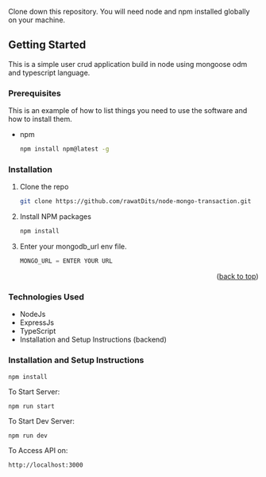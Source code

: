 Clone down this repository. You will need node and npm installed globally on your machine.

## Getting Started

This is a simple user crud application build in node using mongoose odm and typescript language.

### Prerequisites

This is an example of how to list things you need to use the software and how to install them.
* npm
  ```sh
  npm install npm@latest -g
  ```

### Installation

1. Clone the repo
   ```sh
   git clone https://github.com/rawatDits/node-mongo-transaction.git
   ```
2. Install NPM packages
   ```sh
   npm install
   ```
3. Enter your mongodb_url env file.
   ```js
   MONGO_URL = ENTER YOUR URL
   ```

<p align="right">(<a href="#readme-top">back to top</a>)</p>

### Technologies Used

- NodeJs
- ExpressJs
- TypeScript
- Installation and Setup Instructions (backend)

### Installation and Setup Instructions

`npm install`

To Start Server:

`npm run start`

To Start Dev Server:

`npm run dev`

To Access API on:

`http://localhost:3000`
